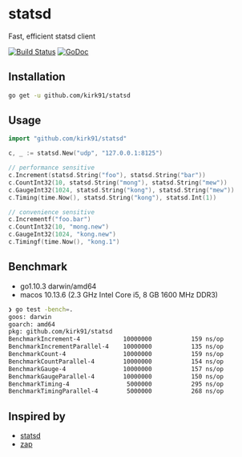 # statsd
Fast, efficient statsd client

[![Build Status](https://travis-ci.org/kirk91/statsd.svg?branch=master)](https://travis-ci.org/kirk91/statsd)
[![GoDoc](https://godoc.org/github.com/kirk91/statsd?status.svg)](https://godoc.org/github.com/kirk91/statsd)


## Installation

```sh
go get -u github.com/kirk91/statsd
```
## Usage

```go
import "github.com/kirk91/statsd"

c, _ := statsd.New("udp", "127.0.0.1:8125")

// performance sensitive
c.Increment(statsd.String("foo"), statsd.String("bar"))
c.CountInt32(10, statsd.String("mong"), statsd.String("mew"))
c.GaugeInt32(1024, statsd.String("kong"), statsd.String("mew"))
c.Timing(time.Now(), statsd.String("kong"), statsd.Int(1))

// convenience sensitive
c.Incrementf("foo.bar")
c.CountInt32(10, "mong.new")
c.GaugeInt32(1024, "kong.new")
c.Timingf(time.Now(), "kong.1")
```

## Benchmark

- go1.10.3 darwin/amd64
- macos 10.13.6 (2.3 GHz Intel Core i5, 8 GB 1600 MHz DDR3)

```sh
❯ go test -bench=.
goos: darwin
goarch: amd64
pkg: github.com/kirk91/statsd
BenchmarkIncrement-4           	10000000	       159 ns/op	       0 B/op	       0 allocs/op
BenchmarkIncrementParallel-4   	10000000	       135 ns/op	       0 B/op	       0 allocs/op
BenchmarkCount-4               	10000000	       159 ns/op	       0 B/op	       0 allocs/op
BenchmarkCountParallel-4       	10000000	       154 ns/op	       0 B/op	       0 allocs/op
BenchmarkGauge-4               	10000000	       157 ns/op	       0 B/op	       0 allocs/op
BenchmarkGaugeParallel-4       	10000000	       150 ns/op	       0 B/op	       0 allocs/op
BenchmarkTiming-4              	 5000000	       295 ns/op	       0 B/op	       0 allocs/op
BenchmarkTimingParallel-4      	 5000000	       268 ns/op	       0 B/op	       0 allocs/op
```

## Inspired by
- [statsd](https://github.com/alexcesaro/statsd)
- [zap](https://github.com/uber-go/zap)
